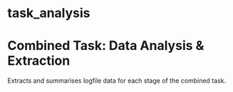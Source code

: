 # task_analysis
Combined Task: Data Analysis & Extraction
========================================
Extracts and summarises logfile data for each stage of the combined task. 
